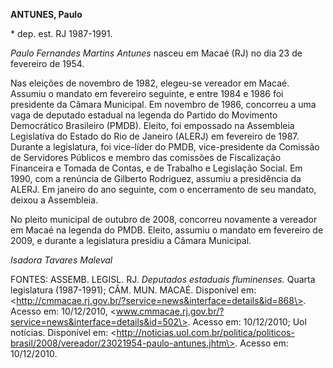 **ANTUNES, Paulo**

\* dep. est. RJ 1987-1991.

*Paulo Fernandes Martins Antunes* nasceu em Macaé (RJ) no dia 23 de
fevereiro de 1954.

Nas eleições de novembro de 1982, elegeu-se vereador em Macaé. Assumiu o
mandato em fevereiro seguinte, e entre 1984 e 1986 foi presidente da
Câmara Municipal. Em novembro de 1986, concorreu a uma vaga de deputado
estadual na legenda do Partido do Movimento Democrático Brasileiro
(PMDB). Eleito, foi empossado na Assembleia Legislativa do Estado do Rio
de Janeiro (ALERJ) em fevereiro de 1987. Durante a legislatura, foi
vice-líder do PMDB, vice-presidente da Comissão de Servidores Públicos e
membro das comissões de Fiscalização Financeira e Tomada de Contas, e de
Trabalho e Legislação Social. Em 1990, com a renúncia de Gilberto
Rodriguez, assumiu a presidência da ALERJ. Em janeiro do ano seguinte,
com o encerramento de seu mandato, deixou a Assembleia.

No pleito municipal de outubro de 2008, concorreu novamente a vereador
em Macaé na legenda do PMDB. Eleito, assumiu o mandato em fevereiro de
2009, e durante a legislatura presidiu a Câmara Municipal.

*Isadora Tavares Maleval*

FONTES: ASSEMB. LEGISL. RJ. *Deputados estaduais fluminenses.* Quarta
legislatura (1987-1991); CÂM. MUN. MACAÉ. Disponível em:
\<http://cmmacae.rj.gov.br/?service=news&interface=details&id=868\>.
Acesso em: 10/12/2010,
\<www.cmmacae.rj.gov.br/?service=news&interface=details&id=502\>. Acesso
em: 10/12/2010; Uol notícias. Disponível em:
\<http://noticias.uol.com.br/politica/politicos-brasil/2008/vereador/23021954-paulo-antunes.jhtm\>.
Acesso em: 10/12/2010.
